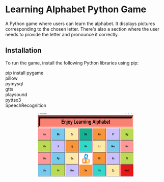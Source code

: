 # Learning Alphabet Python Game

A Python game where users can learn the alphabet. It displays pictures corresponding to the chosen letter. There's also a section where the user needs to provide the letter and pronounce it correctly.

## Installation

To run the game, install the following Python libraries using pip:

pip install pygame \
pillow \
pymysql \
gtts \
playsound \
pyttsx3 \
SpeechRecognition

<div align='center'>
        <img align="center" alt="" width="300" height="200" src="Screenshots/Screen2.png">
</div>

